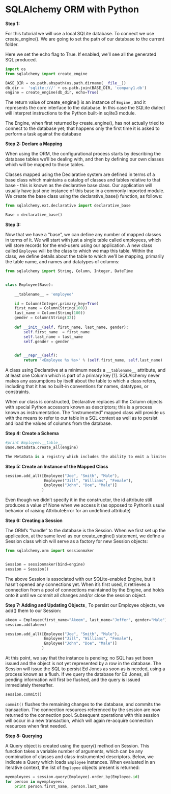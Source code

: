 # SQLAlchemy ORM with Python

__Step 1:__

For this tutorial we will use a local SQLite database. To connect we use create_engine(). We are going to set the path of our database to the current folder.

Here we set the echo flag to True. If enabled, we’ll see all the generated SQL produced. 


```python
import os
from sqlalchemy import create_engine

BASE_DIR = os.path.abspath(os.path.dirname(__file__))
db_dir =  'sqlite:///' + os.path.join(BASE_DIR, 'company1.db')
engine = create_engine(db_dir, echo=True)
```

The return value of create_engine() is an instance of `Engine` , and it represents the core interface to the database.  In this case the SQLite dialect will interpret instructions to the Python built-in sqlite3 module.

The Engine, when first returned by create_engine(), has not actually tried to connect to the database yet; that happens only the first time it is asked to perform a task against the database

__Step 2: Declare a Mapping__

When using the ORM, the configurational process starts by describing the database tables we’ll be dealing with, and then by defining our own classes which will be mapped to those tables.  

Classes mapped using the Declarative system are defined in terms of a base class which maintains a catalog of classes and tables relative to that base - this is known as the declarative base class. Our application will usually have just one instance of this base in a commonly imported module. We create the base class using the declarative_base() function, as follows:


```python
from sqlalchemy.ext.declarative import declarative_base

Base = declarative_base()

```

__Step 3:__

Now that we have a “base”, we can define any number of mapped classes in terms of it. We will start with just a single table called employees, which will store records for the end-users using our application. A new class called `Employee` will be the class to which we map this table. Within the class, we define details about the table to which we’ll be mapping, primarily the table name, and names and datatypes of columns:

```python
from sqlalchemy import String, Column, Integer, DateTime


class Employee(Base):
    
    __tablename__ = 'employee'

    id = Column(Integer,primary_key=True)
    first_name = Column(String(100))
    last_name = Column(String(100))
    gender = Column(String(32))
    
    def __init__(self, first_name, last_name, gender):
        self.first_name  = first_name
        self.last_name = last_name
        self.gender = gender
        

    def __repr__(self):
        return '<Employee %s %s>' % (self.first_name, self.last_name)
```


A class using Declarative at a minimum needs a `__tablename__` attribute, and at least one Column which is part of a primary key [1]. SQLAlchemy never makes any assumptions by itself about the table to which a class refers, including that it has no built-in conventions for names, datatypes, or constraints.

When our class is constructed, Declarative replaces all the Column objects with special Python accessors known as descriptors; this is a process known as instrumentation. The “instrumented” mapped class will provide us with the means to refer to our table in a SQL context as well as to persist and load the values of columns from the database.




__Step 4: Create a Schema__

```python
#print Employee.__table__
Base.metadata.create_all(engine)

The MetaData is a registry which includes the ability to emit a limited set of schema generation commands to the database. As our SQLite database does not actually have a employees table present, we can use MetaData to issue CREATE TABLE statements to the database for all tables that don’t yet exist. Below, we call the MetaData.create_all() method, passing in our Engine as a source of database connectivity.

```

__Step 5: Create an Instance of the Mapped Class__

```python
session.add_all([Employee("Joe", "Smith", "Male"),
                 Employee("Jill", "Williams", "Female"),
                 Employee("John", "Doe", "Male")]
                )    
```

Even though we didn’t specify it in the constructor, the id attribute still produces a value of None when we access it (as opposed to Python’s usual behavior of raising AttributeError for an undefined attribute)

__Step 6: Creating a Session__

The ORM’s “handle” to the database is the Session. When we first set up the application, at the same level as our create_engine() statement, we define a Session class which will serve as a factory for new Session objects:

```python
from sqlalchemy.orm import sessionmaker


Session = sessionmaker(bind=engine)
session = Session()
```
The above Session is associated with our SQLite-enabled Engine, but it hasn’t opened any connections yet. When it’s first used, it retrieves a connection from a pool of connections maintained by the Engine, and holds onto it until we commit all changes and/or close the session object.

__Step 7: Adding and Updating Objects___
To persist our Employee objects, we add() them to our Session:

```python
akeem = Employee(first_name="Akeem", last_name="Joffer", gender="Male")
session.add(akeem)

session.add_all([Employee("Joe", "Smith", "Male"),
                 Employee("Jill", "Williams", "Female"),
                 Employee("John", "Doe", "Male")]
                )
```

At this point, we say that the instance is pending; no SQL has yet been issued and the object is not yet represented by a row in the database. The Session will issue the SQL to persist Ed Jones as soon as is needed, using a process known as a flush. If we query the database for Ed Jones, all pending information will first be flushed, and the query is issued immediately thereafter.

```python
session.commit()
```

`commit()` flushes the remaining changes to the database, and commits the transaction. The connection resources referenced by the session are now returned to the connection pool. Subsequent operations with this session will occur in a new transaction, which will again re-acquire connection resources when first needed.


__Step 8: Querying__

A Query object is created using the query() method on Session. This function takes a variable number of arguments, which can be any combination of classes and class-instrumented descriptors. Below, we indicate a Query which loads `Employee` instances. When evaluated in an iterative context, the list of `Employee` objects present is returned:

```python
myemployees = session.query(Employee).order_by(Employee.id)
for person in myemployees:
    print person.first_name, person.last_name
```